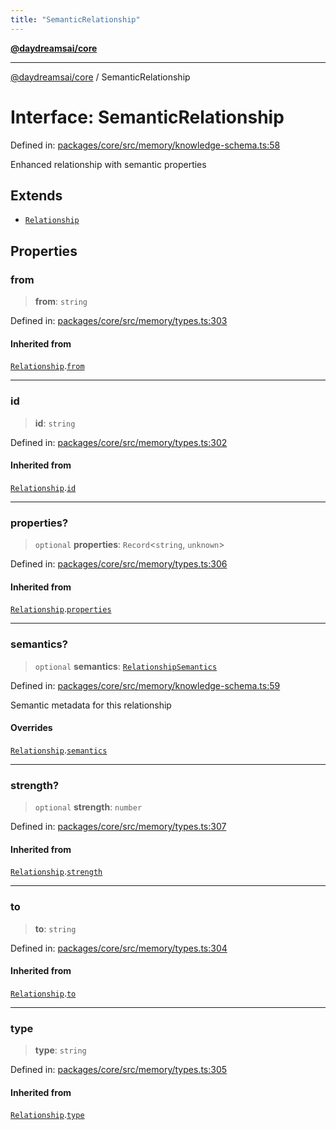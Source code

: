 ```yaml
---
title: "SemanticRelationship"
---
```


[**@daydreamsai/core**](./api-reference.md)

***

[@daydreamsai/core](./api-reference.md) / SemanticRelationship

# Interface: SemanticRelationship

Defined in: [packages/core/src/memory/knowledge-schema.ts:58](https://github.com/dojoengine/daydreams/blob/95678f46ea3908883ec80d853a28c9f23ca4f5c2/packages/core/src/memory/knowledge-schema.ts#L58)

Enhanced relationship with semantic properties

## Extends

- [`Relationship`](./Relationship.md)

## Properties

### from

> **from**: `string`

Defined in: [packages/core/src/memory/types.ts:303](https://github.com/dojoengine/daydreams/blob/95678f46ea3908883ec80d853a28c9f23ca4f5c2/packages/core/src/memory/types.ts#L303)

#### Inherited from

[`Relationship`](./Relationship.md).[`from`](Relationship.md#from)

***

### id

> **id**: `string`

Defined in: [packages/core/src/memory/types.ts:302](https://github.com/dojoengine/daydreams/blob/95678f46ea3908883ec80d853a28c9f23ca4f5c2/packages/core/src/memory/types.ts#L302)

#### Inherited from

[`Relationship`](./Relationship.md).[`id`](Relationship.md#id)

***

### properties?

> `optional` **properties**: `Record`\<`string`, `unknown`\>

Defined in: [packages/core/src/memory/types.ts:306](https://github.com/dojoengine/daydreams/blob/95678f46ea3908883ec80d853a28c9f23ca4f5c2/packages/core/src/memory/types.ts#L306)

#### Inherited from

[`Relationship`](./Relationship.md).[`properties`](Relationship.md#properties)

***

### semantics?

> `optional` **semantics**: [`RelationshipSemantics`](./RelationshipSemantics.md)

Defined in: [packages/core/src/memory/knowledge-schema.ts:59](https://github.com/dojoengine/daydreams/blob/95678f46ea3908883ec80d853a28c9f23ca4f5c2/packages/core/src/memory/knowledge-schema.ts#L59)

Semantic metadata for this relationship

#### Overrides

[`Relationship`](./Relationship.md).[`semantics`](Relationship.md#semantics)

***

### strength?

> `optional` **strength**: `number`

Defined in: [packages/core/src/memory/types.ts:307](https://github.com/dojoengine/daydreams/blob/95678f46ea3908883ec80d853a28c9f23ca4f5c2/packages/core/src/memory/types.ts#L307)

#### Inherited from

[`Relationship`](./Relationship.md).[`strength`](Relationship.md#strength)

***

### to

> **to**: `string`

Defined in: [packages/core/src/memory/types.ts:304](https://github.com/dojoengine/daydreams/blob/95678f46ea3908883ec80d853a28c9f23ca4f5c2/packages/core/src/memory/types.ts#L304)

#### Inherited from

[`Relationship`](./Relationship.md).[`to`](Relationship.md#to)

***

### type

> **type**: `string`

Defined in: [packages/core/src/memory/types.ts:305](https://github.com/dojoengine/daydreams/blob/95678f46ea3908883ec80d853a28c9f23ca4f5c2/packages/core/src/memory/types.ts#L305)

#### Inherited from

[`Relationship`](./Relationship.md).[`type`](Relationship.md#type)
